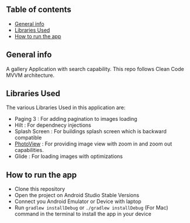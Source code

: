 ## Table of contents
* [General info](#general-info)
* [Libraries Used](#libraries-used)
* [How to run the app](#How-to-run-the-app)

## General info
A gallery Application with search capability. This repo follows Clean Code MVVM architecture.

## Libraries Used
The various Libraries Used in this application are:
* Paging 3 : For adding pagination to images loading
* Hilt : For dependnecy injections 
* Splash Screen : For buildings splash screen which is backward compatible
* [PhotoView](https://github.com/Baseflow/PhotoView) : For providing image view with zoom in and zoom out capabilities.
* Glide : For loading images with optimizations

## How to run the app
* Clone this repository
* Open the project on Android Studio Stable Versions
* Connect you Android Emulator or Device with laptop
* Run ```gradlew installDebug``` or ```./gradlew installDebug``` (For Mac) command in the terminal to install the app in your device
